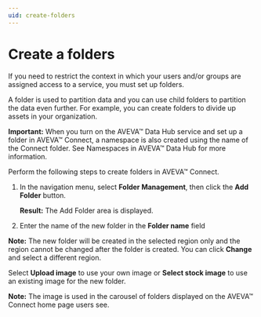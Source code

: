 ```yaml
---
uid: create-folders
---
```


# Create a folders

If you need to restrict the context in which your users and/or groups are assigned access to a service, you must set up folders. 

A folder is used to partition data and you can use child folders to partition the data even further. For example, you can create folders to divide up assets in your organization. <!--Do these partitions usually exist for a customer to represent different regions or something else?-->

**Important:** When you turn on the AVEVA™ Data Hub service and set up a folder in AVEVA™ Connect, a namespace is also created using the name of the Connect folder. See Namespaces in AVEVA™ Data Hub for more information.

Perform the following steps to create folders in AVEVA™ Connect.

1. In the navigation menu, select **Folder Management**, then click the **Add Folder** button.

   **Result:** The Add Folder area is displayed.

2.	Enter the name of the new folder in the **Folder name** field

   **Note:** The new folder will be created in the selected region only and the region cannot be changed after the folder is created. You can click **Change** and select a different region.

Select **Upload image** to use your own image or **Select stock image** to use an existing image for the new folder.
    
   **Note:** The image is used in the carousel of folders displayed on the AVEVA™ Connect home page users see.
